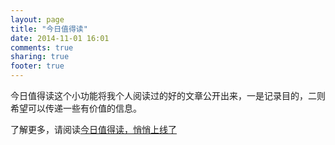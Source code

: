 ```yaml
---
layout: page
title: "今日值得读"
date: 2014-11-01 16:01
comments: true
sharing: true
footer: true
---
```

今日值得读这个小功能将我个人阅读过的好的文章公开出来，一是记录目的，二则希望可以传递一些有价值的信息。

<div id="ganhuo_today"></div>


了解更多，请阅读[今日值得读，悄悄上线了](http://droidyue.com/blog/2015/10/11/great-reading-articles-today/?from=post)


<div id="ganhuo_others"></div>
<div id="ganhuo_list"></div>
<script type="text/javascript" src="http://1.toolite.sinaapp.com/droid_top/droid_top.js" charset="utf-8"></script>

